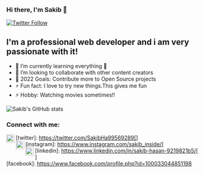 ### Hi there, I'm Sakib 👋 


[![Twitter Follow](https://img.shields.io/twitter/follow/Sakib?color=1DA1F2&logo=twitter&style=for-the-badge)](https://twitter.com/intent/follow?original_referer=https://twitter.com/SakibHa99569289)

## I'm a professional web developer and i am very passionate with it!

- 🌱 I’m currently learning everything 🤣
- 👯 I’m looking to collaborate with other content creators 
- 🥅 2022 Goals: Contribute more to Open Source projects
- ⚡ Fun fact: I love to try new things.This gives me fun
- ⚡ Hobby: Watching movies sometimes!!





![Sakib's GitHub stats](https://github-readme-stats.vercel.app/api?username=Sakibhasan&show_icons=true&theme=radical)
 </br>
 ### Connect with me:
[twitter]: https://twitter.com/SakibHa99569289[<img align="left" alt="codeSTACKr | Twitter" width="22px" src="https://cdn.jsdelivr.net/npm/simple-icons@v3/icons/twitter.svg" >]
</br>
[instagram]: https://www.instagram.com/sakib_inside/[<img align="left" alt="codeSTACKr | Instagram" width="22px" src="https://cdn.jsdelivr.net/npm/simple-icons@v3/icons/instagram.svg" >
</br>
[linkedin]: https://www.linkedin.com/in/sakib-hasan-9219821b5/[<img align="left" alt="codeSTACKr | LinkedIn" width="22px" src="https://cdn.jsdelivr.net/npm/simple-icons@v3/icons/linkedin.svg" >]
</br>
[facebook]: https://www.facebook.com/profile.php?id=100033044851198
</br>
